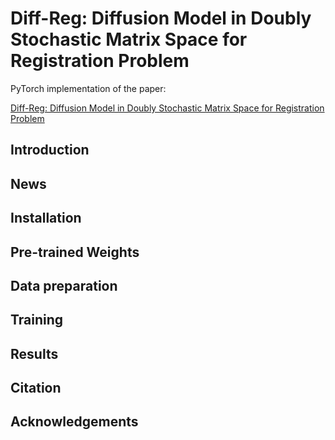 # Diff-Reg: Diffusion Model in Doubly Stochastic Matrix Space for Registration Problem

PyTorch implementation of the paper:

[Diff-Reg: Diffusion Model in Doubly Stochastic Matrix Space for Registration Problem](https://arxiv.org/pdf/2403.19919)

## Introduction

## News

## Installation

## Pre-trained Weights

## Data preparation

## Training

## Results

## Citation

## Acknowledgements
